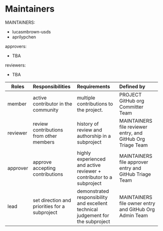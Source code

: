 # Maintainers

MAINTAINERS:

- lucasmbrown-usds
- aprilypchen

approvers:

- TBA

reviewers:

- TBA

| Roles | Responsibilities | Requirements | Defined by |
| --- |:--- |:--- |:--- |
| member | active contributor in the community | multiple contributions to the project. | PROJECT GitHub org Committer Team |
| reviewer | review contributions from other members | history of review and authorship in a subproject | MAINTAINERS file reviewer entry, and GitHub Org Triage Team |
| approver | approve accepting contributions | highly experienced and active reviewer + contributor to a subproject | MAINTAINERS file approver entry and GitHub Triage Team |
| lead | set direction and priorities for a subproject | demonstrated responsibility and excellent technical judgement for the subproject | MAINTAINERS file owner entry and GitHub Org Admin Team |
